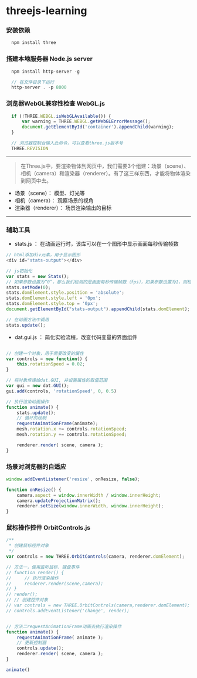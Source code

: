 # threejs-learning

### 安装依赖
```javascript
  npm install three
```

### 搭建本地服务器  Node.js server
```javascript
  npm install http-server -g

  // 在文件目录下运行
  http-server . -p 8000
```

### 浏览器WebGL兼容性检查 WebGL.js
```javascript
  if (!THREE.WEBGL.isWebGLAvailable()) {
      var warning = THREE.WEBGL.getWebGLErrorMessage();
      document.getElementById('container').appendChild(warning);
  }

  // 浏览器控制台输入此命令，可以查看three.js版本号
  THREE.REVISION
```
-----


> 在Three.js中，要渲染物体到网页中，我们需要3个组建：场景（scene）、相机（camera）和渲染器（renderer）。有了这三样东西，才能将物体渲染到网页中去。

- 场景（scene）： 模型、灯光等
- 相机（camera）： 观察场景的视角
- 渲染器（renderer）： 场景渲染输出的目标

----

### 辅助工具
- stats.js ： 在动画运行时，该库可以在一个图形中显示画面每秒传输帧数
```javascript
// html添加div元素，用于显示图形
<div id="stats-output"></div>

// js初始化
var stats = new Stats();
// 如果参数设置为“0”，那么我们检测的是画面每秒传输帧数（fps），如果参数设置为1，则检测的是画面渲染时间
stats.setMode(0);
stats.domElement.style.position = 'absolute';
stats.domElement.style.left = '0px';
stats.domElement.style.top = '0px';
document.getElementById("stats-output").appendChild(stats.domElement);

// 在动画方法中调用
stats.update();
```

- dat.gui.js ： 简化实验流程，改变代码变量的界面组件
```javascript

// 创建一个对象，用于需要改变的属性
var controls = new function() {
    this.rotationSpeed = 0.02;
}

// 将对象传递给dat.GUI, 并设置属性的取值范围
var gui = new dat.GUI();
gui.add(controls, 'rotationSpeed', 0, 0.5)

// 执行渲染动画操作
function animate() {
    stats.update();
    // 循环的绘制
    requestAnimationFrame(animate);
    mesh.rotation.x += controls.rotationSpeed;
    mesh.rotation.y += controls.rotationSpeed;

    renderer.render( scene, camera );
}
```

### 场景对浏览器的自适应
```javascript
window.addEventListener('resize', onResize, false);

function onResize() {
    camera.aspect = window.innerWidth / window.innerHeight;
    camera.updateProjectionMatrix();
    renderer.setSize(window.innerWidth, window.innerHeight);
}
```

### 鼠标操作控件 OrbitControls.js
```javascript
/**
 * 创建鼠标控件对象
 */
var controls = new THREE.OrbitControls(camera, renderer.domElement);

// 方法一，使用监听鼠标、键盘事件
// function render() {
//     // 执行渲染操作
//     renderer.render(scene,camera);
// }
// render();
// // 创建控件对象
// var controls = new THREE.OrbitControls(camera,renderer.domElement);
// controls.addEventListener('change', render);


// 方法二requestAnimationFrame动画去执行渲染操作
function animate() {
    requestAnimationFrame( animate );
    // 更新控制器
    controls.update();
    renderer.render( scene, camera );
}

animate()
```
